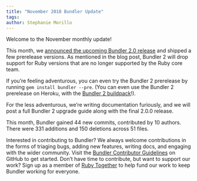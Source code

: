 ```yaml
---
title: "November 2018 Bundler Update"
tags:
author: Stephanie Morillo
---
```


Welcome to the November monthly update!

This month, we [announced the upcoming Bundler 2.0 release](https://bundler.io/blog/2018/11/04/an-update-on-bundler-2.html) and shipped a few prerelease versions. As mentioned in the blog post, Bundler 2 will drop support for Ruby versions that are no longer supported by the Ruby core team.

If you’re feeling adventurous, you can even try the Bundler 2 prerelease by running `gem install bundler --pre`. (You can even use the Bundler 2 prerelease on Heroku, with the [Bundler 2 buildpack](https://github.com/bundler/heroku-buildpack-bundler2)!).

For the less adventurous, we’re writing documentation furiously, and we will post a full Bundler 2 upgrade guide along with the final 2.0.0 release. 

This month, Bundler gained 44 new commits, contributed by 10 authors. There were 331 additions and 150 deletions across 51 files.

Interested in contributing to Bundler? We always welcome contributions in the forms of triaging bugs, adding new features, writing docs, and engaging with the wider community. Visit the [Bundler Contributor Guidelines](/doc/readme.html) on GitHub to get started. Don’t have time to contribute, but want to support our work? Sign up as a member of [Ruby Together](https://rubytogether.org/) to help fund our work to keep Bundler working for everyone.

